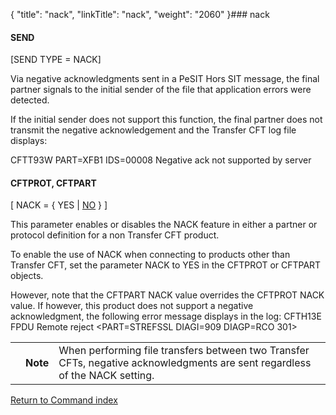 {
    "title": "nack",
    "linkTitle": "nack",
    "weight": "2060"
}### nack

#### SEND

\[SEND TYPE = NACK\]

Via negative acknowledgments sent in a PeSIT Hors SIT message, the
final partner signals to the initial sender of the file that application
errors were detected.

If the initial sender does not support this function, the final partner does not transmit the
negative acknowledgement and the Transfer CFT log file displays:

CFTT93W PART=XFB1 IDS=00008 Negative ack not supported by server

#### CFTPROT, CFTPART

\[ NACK = { YES | <u>NO</u> } \]

This parameter enables or disables the NACK feature in either a partner or protocol definition for a non Transfer CFT product.

To enable the use of NACK when connecting to products other than <span class="mc-variable axway_variables.Component_Long_Name variable">Transfer CFT</span>, set the parameter NACK to YES in the CFTPROT or CFTPART objects.

However, note that the CFTPART NACK value overrides the CFTPROT NACK value. If however, this product does not support a negative acknowledgment, the following error message displays in the log: <span class="code"> CFTH13E FPDU Remote reject &lt;PART=STREFSSL DIAGI=909 DIAGP=RCO 301></span>

<table>
   <tbody>
      <tr>
         <td>         </td>
         <td><span><strong>Note</strong></span>         </td>
         <td>When performing file transfers between two <span class="mc-variable axway_variables.Component_Long_Name variable">Transfer CFT</span>s, negative acknowledgments are sent regardless of the NACK setting.         </td>
      </tr>
   </tbody>
</table>

[Return to Command index](../../)
